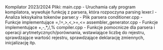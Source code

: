 Kompilator 2023/2024
Pliki:
main.cpp - Uruchamia cały program kompilatora, wywołuje funkcję z parsera, która rozpoczyna parsing
lexer.l - Analiza leksykalna tokenów
parser.y - Plik parsera
conditioner.cpp - Funkcje implementujące =,!=,>,<,>=,<=
assembler_generator.cpp - Funkcje implementujące +,-,*,/,%
compiler.cpp - Funkcje pomocnicze dla parsera i operacji arytmetycznych/porównania, wstawiające liczbę do rejestru, sprawdzające wartość rejestru, sprawdzające deklarację zmiennych, inicjalizację itp.
 
